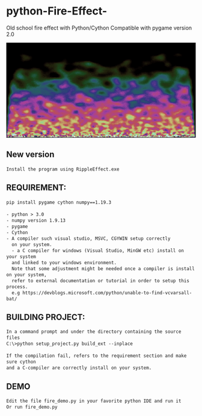 # python-Fire-Effect-
Old school fire effect with Python/Cython
Compatible with pygame version 2.0

![alt text](https://github.com/yoyoberenguer/python-Fire-Effect-/blob/main/screenshot101.png)


## New version
```
Install the program using RippleEffect.exe
```

## REQUIREMENT:
```
pip install pygame cython numpy==1.19.3

- python > 3.0
- numpy version 1.9.13
- pygame 
- Cython
- A compiler such visual studio, MSVC, CGYWIN setup correctly
  on your system.
  - a C compiler for windows (Visual Studio, MinGW etc) install on your system 
  and linked to your windows environment.
  Note that some adjustment might be needed once a compiler is install on your system, 
  refer to external documentation or tutorial in order to setup this process.
  e.g https://devblogs.microsoft.com/python/unable-to-find-vcvarsall-bat/
```
## BUILDING PROJECT:
```
In a command prompt and under the directory containing the source files
C:\>python setup_project.py build_ext --inplace

If the compilation fail, refers to the requirement section and make sure cython 
and a C-compiler are correctly install on your system. 
```
## DEMO
```
Edit the file fire_demo.py in your favorite python IDE and run it 
Or run fire_demo.py 

```
